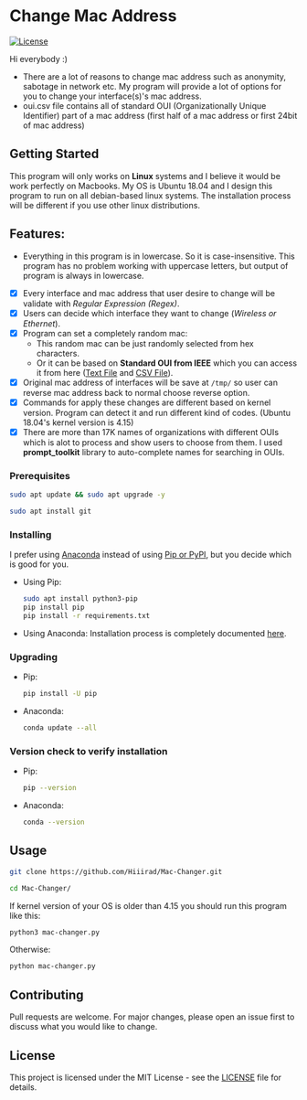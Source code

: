 # Change Mac Address
[![License](http://img.shields.io/:license-mit-blue.svg)](LICENSE)

Hi everybody :)

* There are a lot of reasons to change mac address such as anonymity, sabotage in network etc.
My program will provide a lot of options for you to change your interface(s)'s mac address.
* oui.csv file contains all of standard OUI (Organizationally Unique Identifier) part of a mac address (first half of a mac address or first 24bit of mac address)

## Getting Started
This program will only works on **Linux** systems and I believe it would be work perfectly on Macbooks. My OS is Ubuntu 18.04 and I design this program to run on all debian-based linux systems. The installation process will be different if you use other linux distributions.

## Features:
* Everything in this program is in lowercase. So it is case-insensitive. This program has no problem working with uppercase letters, but output of program is always in lowercase.
- [x] Every interface and mac address that user desire to change will be validate with *Regular Expression (Regex)*.
- [x] Users can decide which interface they want to change (*Wireless or Ethernet*).
- [x] Program can set a completely random mac:
    - This random mac can be just randomly selected from hex characters.
    - Or it can be based on **Standard OUI from IEEE** which you can access it from here ([Text File](http://standards-oui.ieee.org/oui/oui.txt) and [CSV File](http://standards-oui.ieee.org/oui/oui.csv)).
- [x] Original mac address of interfaces will be save at ```/tmp/``` so user can reverse mac address back to normal choose reverse option.
- [x] Commands for apply these changes are different based on kernel version. Program can detect it and run different kind of codes. (Ubuntu 18.04's kernel version is 4.15)
- [x] There are more than 17K names of organizations with different OUIs which is alot to process and show users to choose from them. I used **prompt_toolkit** library to auto-complete names for searching in OUIs. 

### Prerequisites
```bash
sudo apt update && sudo apt upgrade -y
```
```bash
sudo apt install git
```
### Installing
I prefer using [Anaconda](https://www.anaconda.com/) instead of using [Pip or PyPI](https://pypi.org/), but you decide which is good for you.
 - Using Pip:
    ```bash
    sudo apt install python3-pip
    pip install pip
    pip install -r requirements.txt
    ```
 - Using Anaconda: Installation process is completely documented [here](https://docs.anaconda.com/anaconda/install/linux/).

### Upgrading
* Pip:
    ```bash
    pip install -U pip
    ```
* Anaconda:
    ```bash
    conda update --all
    ```

### Version check to verify installation
* Pip:
    ```bash
    pip --version
    ```
* Anaconda:
    ```bash
    conda --version
    ```

## Usage
```bash
git clone https://github.com/Hiiirad/Mac-Changer.git
```
```bash
cd Mac-Changer/
```
If kernel version of your OS is older than 4.15 you should run this program like this:
```bash
python3 mac-changer.py
```
Otherwise:
```bash
python mac-changer.py
```
## Contributing
Pull requests are welcome. For major changes, please open an issue first to discuss what you would like to change.

## License
This project is licensed under the MIT License - see the [LICENSE](./LICENSE) file for details.

